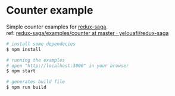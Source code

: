 Counter example
===============

Simple counter examples for [redux-saga](https://github.com/yelouafi/redux-saga).  
ref: [redux-saga/examples/counter at master · yelouafi/redux-saga](https://github.com/yelouafi/redux-saga/tree/master/examples/counter)

```bash
# install some dependecies
$ npm install

# running the examples
# open "http://localhost:3000" in your browser
$ npm start

# generates build file
$ npm run build
```
